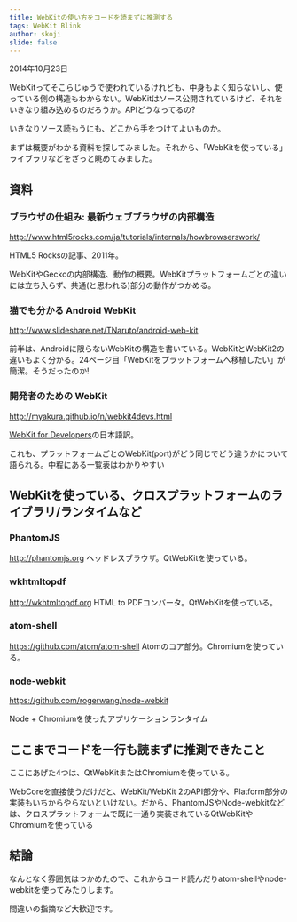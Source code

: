 ```yaml
---
title: WebKitの使い方をコードを読まずに推測する
tags: WebKit Blink
author: skoji
slide: false
---
```


2014年10月23日

WebKitってそこらじゅうで使われているけれども、中身もよく知らないし、使っている側の構造もわからない。WebKitはソース公開されているけど、それをいきなり組み込めるのだろうか。APIどうなってるの?

いきなりソース読もうにも、どこから手をつけてよいものか。

まずは概要がわかる資料を探してみました。それから、「WebKitを使っている」ライブラリなどをざっと眺めてみました。

## 資料
### ブラウザの仕組み: 最新ウェブブラウザの内部構造

http://www.html5rocks.com/ja/tutorials/internals/howbrowserswork/

HTML5 Rocksの記事、2011年。

WebKitやGeckoの内部構造、動作の概要。WebKitプラットフォームごとの違いには立ち入らず、共通(と思われる)部分の動作がつかめる。

### 猫でも分かる Android WebKit
http://www.slideshare.net/TNaruto/android-web-kit

前半は、Androidに限らないWebKitの構造を書いている。WebKitとWebKit2の違いもよく分かる。24ページ目「WebKitをプラットフォームへ移植したい」が簡潔。そうだったのか!

### 開発者のための WebKit
http://myakura.github.io/n/webkit4devs.html

[WebKit for Developers](http://www.paulirish.com/2013/webkit-for-developers/)の日本語訳。

これも、プラットフォームごとのWebKit(port)がどう同じでどう違うかについて語られる。中程にある一覧表はわかりやすい

## WebKitを使っている、クロスプラットフォームのライブラリ/ランタイムなど

### PhantomJS
http://phantomjs.org
ヘッドレスブラウザ。QtWebKitを使っている。

### wkhtmltopdf
http://wkhtmltopdf.org
HTML to PDFコンバータ。QtWebKitを使っている。

### atom-shell
https://github.com/atom/atom-shell
Atomのコア部分。Chromiumを使っている。

### node-webkit
https://github.com/rogerwang/node-webkit

Node + Chromiumを使ったアプリケーションランタイム

## ここまでコードを一行も読まずに推測できたこと

ここにあげた4つは、QtWebKitまたはChromiumを使っている。

WebCoreを直接使うだけだと、WebKit/WebKit 2のAPI部分や、Platform部分の実装もいちからやらないといけない。だから、PhantomJSやNode-webkitなどは、クロスプラットフォームで既に一通り実装されているQtWebKitやChromiumを使っている

## 結論

なんとなく雰囲気はつかめたので、これからコード読んだりatom-shellやnode-webkitを使ってみたりします。

間違いの指摘など大歓迎です。
